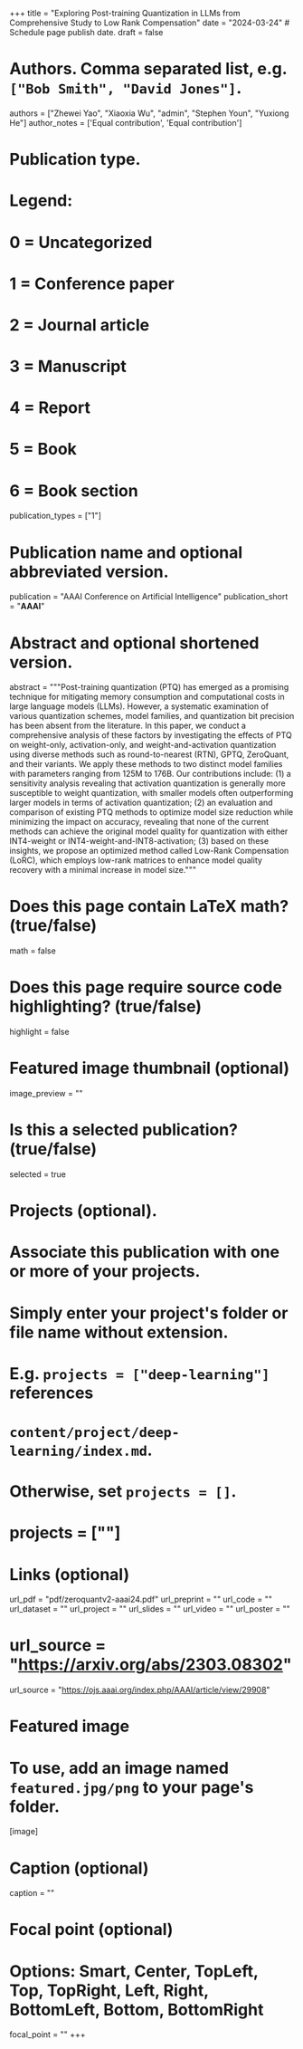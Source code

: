 +++
title = "Exploring Post-training Quantization in LLMs from Comprehensive Study to Low Rank Compensation"
date = "2024-03-24"  # Schedule page publish date.
draft = false

# Authors. Comma separated list, e.g. `["Bob Smith", "David Jones"]`.
authors = ["Zhewei Yao", "Xiaoxia Wu", "admin", "Stephen Youn", "Yuxiong He"]
author_notes = ['Equal contribution', 'Equal contribution']

# Publication type.
# Legend:
# 0 = Uncategorized
# 1 = Conference paper
# 2 = Journal article
# 3 = Manuscript
# 4 = Report
# 5 = Book
# 6 = Book section
publication_types = ["1"]

# Publication name and optional abbreviated version.
publication = "AAAI Conference on Artificial Intelligence"
publication_short = "**AAAI**"

# Abstract and optional shortened version.
abstract = """Post-training quantization (PTQ) has emerged as a promising technique for mitigating memory consumption and computational costs in large language models (LLMs). However, a systematic examination of various quantization schemes, model families, and quantization bit precision has been absent from the literature. In this paper, we conduct a comprehensive analysis of these factors by investigating the effects of PTQ on weight-only, activation-only, and weight-and-activation quantization using diverse methods such as round-to-nearest (RTN), GPTQ, ZeroQuant, and their variants. We apply these methods to two distinct model families with parameters ranging from 125M to 176B. Our contributions include: (1) a sensitivity analysis revealing that activation quantization is generally more susceptible to weight quantization, with smaller models often outperforming larger models in terms of activation quantization; (2) an evaluation and comparison of existing PTQ methods to optimize model size reduction while minimizing the impact on accuracy, revealing that none of the current methods can achieve the original model quality for quantization with either INT4-weight or INT4-weight-and-INT8-activation; (3) based on these insights, we propose an optimized method called Low-Rank Compensation (LoRC), which employs low-rank matrices to enhance model quality recovery with a minimal increase in model size."""


# Does this page contain LaTeX math? (true/false)
math = false

# Does this page require source code highlighting? (true/false)
highlight = false

# Featured image thumbnail (optional)
image_preview = ""

# Is this a selected publication? (true/false)
selected = true

# Projects (optional).
#   Associate this publication with one or more of your projects.
#   Simply enter your project's folder or file name without extension.
#   E.g. `projects = ["deep-learning"]` references
#   `content/project/deep-learning/index.md`.
#   Otherwise, set `projects = []`.
#   projects = [""]

# Links (optional)
url_pdf = "pdf/zeroquantv2-aaai24.pdf"
url_preprint = ""
url_code = ""
url_dataset = ""
url_project = ""
url_slides = ""
url_video = ""
url_poster = ""
# url_source = "https://arxiv.org/abs/2303.08302"
url_source = "https://ojs.aaai.org/index.php/AAAI/article/view/29908"

# Featured image
# To use, add an image named `featured.jpg/png` to your page's folder.
[image]
  # Caption (optional)
  caption = ""

  # Focal point (optional)
  # Options: Smart, Center, TopLeft, Top, TopRight, Left, Right, BottomLeft, Bottom, BottomRight
  focal_point = ""
+++
